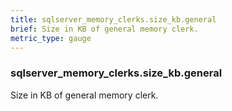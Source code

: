 ```yaml
---
title: sqlserver_memory_clerks.size_kb.general
brief: Size in KB of general memory clerk.
metric_type: gauge
---
```

### sqlserver_memory_clerks.size_kb.general

Size in KB of general memory clerk.